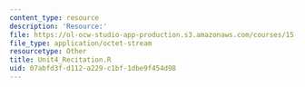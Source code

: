 ```yaml
---
content_type: resource
description: 'Resource:'
file: https://ol-ocw-studio-app-production.s3.amazonaws.com/courses/15-071-the-analytics-edge-spring-2017/07abfd3fd112a229c1bf1dbe9f454d98_Unit4_Recitation.R
file_type: application/octet-stream
resourcetype: Other
title: Unit4_Recitation.R
uid: 07abfd3f-d112-a229-c1bf-1dbe9f454d98
---
```

